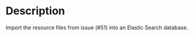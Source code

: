 Description
======================
Import the resource files from issue (#51) into an Elastic Search database.
